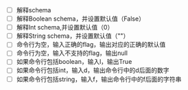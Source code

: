 
- [ ] 解释schema
- [ ] 解释Boolean schema，并设置默认值（False）
- [ ] 解释Int schema,并设置默认值（0）
- [ ] 解释String schema，并设置默认值（""）
- [ ] 命令行为空，输入正确的flag，输出对应的正确的默认值
- [ ] 命令行为空，输入不支持的flag，输出null
- [ ] 如果命令行包括boolean，输入l，输出True
- [ ] 如果命令行包括int，输入d，输出命令行中的d后面的数字
- [ ] 如果命令行包括string，输入f，输出命令行中的f后面的字符串